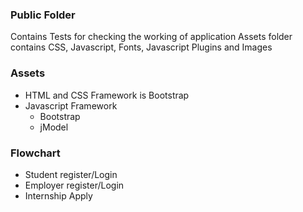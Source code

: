 ### Public Folder ###
Contains Tests for checking the working of application
Assets folder contains CSS, Javascript, Fonts, Javascript Plugins and Images

### Assets ###
- HTML and CSS Framework is Bootstrap
- Javascript Framework
  - Bootstrap
  - jModel

### Flowchart ###
- Student register/Login
- Employer register/Login
- Internship Apply
